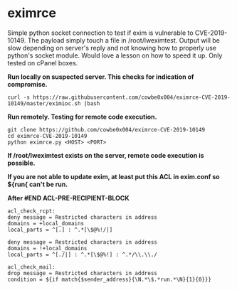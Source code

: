 # eximrce

Simple python socket connection to test if exim is vulnerable to CVE-2019-10149. 
The payload simply touch a file in /root/lweximtest. Output will be slow
depending on server's reply and not knowing how to properly use python's socket module. Would love a lesson on how to speed it up. Only tested on cPanel boxes.

**Run locally on suspected server. This checks for indication of compromise.**
```
curl -s https://raw.githubusercontent.com/cowbe0x004/eximrce-CVE-2019-10149/master/eximioc.sh |bash
```

**Run remotely. Testing for remote code execution.**
```
git clone https://github.com/cowbe0x004/eximrce-CVE-2019-10149
cd eximrce-CVE-2019-10149
python eximrce.py <HOST> <PORT>
```
**If /root/lweximtest exists on the server, remote code execution is possible.**

**If you are not able to update exim, at least put this ACL in exim.conf so ${run{ can't be run.**

**After #END ACL-PRE-RECIPIENT-BLOCK**
```
acl_check_rcpt:
deny message = Restricted characters in address
domains = +local_domains
local_parts = ^[.] : ^.*[\$@%!/|]

deny message = Restricted characters in address
domains = !+local_domains
local_parts = ^[./|] : ^.*[\$@%!] : ^.*/\\.\\./

acl_check_mail:
drop message = Restricted characters in address
condition = ${if match{$sender_address}{\N.*\$.*run.*\N}{1}{0}}}
```
